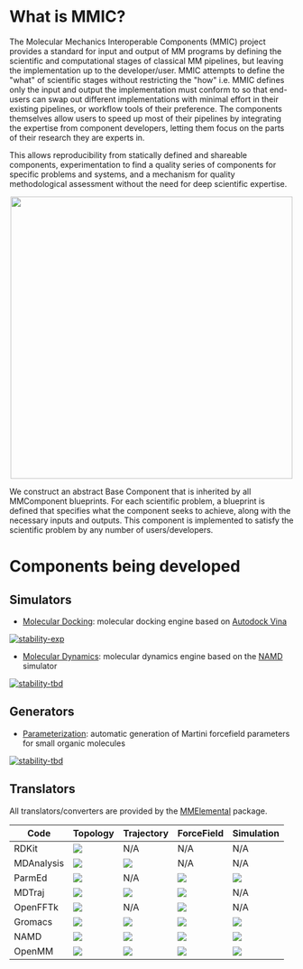 # What is MMIC?
The Molecular Mechanics Interoperable Components (MMIC) project provides a standard for input and output of MM programs by defining the scientific and computational stages of classical MM pipelines, but leaving the implementation up to the developer/user. MMIC attempts to define the "what" of scientific stages without restricting the "how" i.e. MMIC defines only the input and output the implementation must conform to so that end-users can swap out different implementations with minimal effort in their existing pipelines, or workflow tools of their preference. The components themselves allow users to speed up most of their pipelines by integrating the expertise from component developers, letting them focus on the parts of their research they are experts in.

This allows reproducibility from statically defined and shareable components, experimentation to find a quality series of components for specific problems and systems, and a mechanism for quality methodological assessment without the need for deep scientific expertise.

<p align="center">
    <img src="https://github.com/MolSSI/MMIC/raw/master/mmcomponents/data/imgs/mm_component_hierarchy.png" width="500">
</p>

We construct an abstract Base Component that is inherited by all MMComponent blueprints. For each scientific problem, a blueprint is defined that specifies what the component seeks to achieve, along with the necessary inputs and outputs. This component is implemented to satisfy the scientific problem by any number of users/developers.

# Components being developed

## Simulators
- [Molecular Docking](https://github.com/MolSSI/mmic_docking): molecular docking engine based on [Autodock Vina](http://vina.scripps.edu)

[![stability-exp](https://img.shields.io/badge/status-exp-orange.svg?style=for-the-badge)](https://github.com/emersion/stability-badges#experimental)

- [Molecular Dynamics](https://github.com/MolSSI/mmic_dynamics): molecular dynamics engine based on the [NAMD](https://www.ks.uiuc.edu/Research/namd) simulator

[![stability-tbd](https://img.shields.io/badge/status-tbd-red.svg?style=for-the-badge)](https://github.com/emersion/stability-badges#experimental)

## Generators
- [Parameterization](https://github.com/MolSSI/mmic_parameterization): automatic generation of Martini forcefield parameters for small organic molecules

[![stability-tbd](https://img.shields.io/badge/status-tbd-red.svg?style=for-the-badge)](https://github.com/emersion/stability-badges#experimental)

## Translators
All translators/converters are provided by the [MMElemental](https://github.com/MolSSI/MMElemental) package.

| Code       | Topology | Trajectory | ForceField | Simulation | 
|------------|----------|------------|------------|------------|
| RDKit      	|<img src="https://img.shields.io/badge/EXP%20-%2314354C.svg?&style=flat&logo=python&logoColor=white"/>| N/A | N/A | N/A |
| MDAnalysis 	|<img src="https://img.shields.io/badge/EXP%20-%2314354C.svg?&style=flat&logo=python&logoColor=white"/>|<img src="https://img.shields.io/badge/EXP%20-%2314354C.svg?&style=flat&logo=python&logoColor=white"/>| N/A | N/A |
| ParmEd  	    |<img src="https://img.shields.io/badge/EXP%20-%2314354C.svg?&style=flat&logo=python&logoColor=white"/>| N/A |<img src="https://img.shields.io/badge/TBD%20-%2314354C.svg?&style=flat&logo=python&logoColor=white"/>|<img src="https://img.shields.io/badge/TBD%20-%2314354C.svg?&style=flat&logo=python&logoColor=white"/>|
| MDTraj        |<img src="https://img.shields.io/badge/TBD%20-%2314354C.svg?&style=flat&logo=python&logoColor=white"/>|<img src="https://img.shields.io/badge/TBD%20-%2314354C.svg?&style=flat&logo=python&logoColor=white"/>|<img src="https://img.shields.io/badge/EXP%20-%2314354C.svg?&style=flat&logo=python&logoColor=white"/>| N/A |
| OpenFFTk      |<img src="https://img.shields.io/badge/TBD%20-%2314354C.svg?&style=flat&logo=python&logoColor=white"/>| N/A | <img src="https://img.shields.io/badge/TBD%20-%2314354C.svg?&style=flat&logo=python&logoColor=white"/>| N/A |
| Gromacs       |<img src="https://img.shields.io/badge/TBD%20-%2314354C.svg?&style=flat&logo=python&logoColor=white"/>|<img src="https://img.shields.io/badge/TBD%20-%2314354C.svg?&style=flat&logo=python&logoColor=white"/>|<img src="https://img.shields.io/badge/TBD%20-%2314354C.svg?&style=flat&logo=python&logoColor=white"/>|<img src="https://img.shields.io/badge/TBD%20-%2314354C.svg?&style=flat&logo=python&logoColor=white"/>| 
| NAMD          |<img src="https://img.shields.io/badge/TBD%20-%2314354C.svg?&style=flat&logo=python&logoColor=white"/>|<img src="https://img.shields.io/badge/TBD%20-%2314354C.svg?&style=flat&logo=python&logoColor=white"/>|<img src="https://img.shields.io/badge/TBD%20-%2314354C.svg?&style=flat&logo=python&logoColor=white"/>|<img src="https://img.shields.io/badge/EXP%20-%2314354C.svg?&style=flat&logo=python&logoColor=white"/>| 
| OpenMM        |<img src="https://img.shields.io/badge/TBD%20-%2314354C.svg?&style=flat&logo=python&logoColor=white"/>|<img src="https://img.shields.io/badge/TBD%20-%2314354C.svg?&style=flat&logo=python&logoColor=white"/>|<img src="https://img.shields.io/badge/TBD%20-%2314354C.svg?&style=flat&logo=python&logoColor=white"/>|<img src="https://img.shields.io/badge/TBD%20-%2314354C.svg?&style=flat&logo=python&logoColor=white"/>| 

